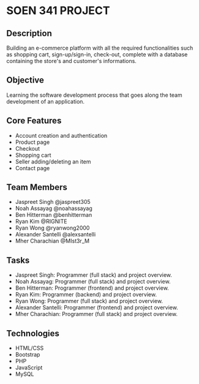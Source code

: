 # SOEN 341 PROJECT

## Description
Building an e-commerce platform with all the required functionalities such as shopping cart, sign-up/sign-in, check-out, complete with a database containing the store's and customer's informations.

## Objective

Learning the software development process that goes along the team development of an application.

## Core Features

- Account creation and authentication 
- Product page
- Checkout 
- Shopping cart
- Seller adding/deleting an item
- Contact page

## Team Members

- Jaspreet Singh @jaspreet305
- Noah Assayag @noahassayag
- Ben Hitterman @benhitterman
- Ryan Kim @RIGNITE
- Ryan Wong @ryanwong2000
- Alexander Santelli @alexsantelli
- Mher Charachian @MIst3r_M

## Tasks 

- Jaspreet Singh: Programmer (full stack) and project overview.
- Noah Assayag: Programmer (full stack) and project overview.
- Ben Hitterman: Programmer (frontend) and project overview.
- Ryan Kim: Programmer (backend) and project overview.
- Ryan Wong: Programmer (full stack) and project overview.
- Alexander Santelli: Programmer (frontend) and project overview.
- Mher Charachian: Programmer (full stack) and project overview.

## Technologies

- HTML/CSS
- Bootstrap
- PHP
- JavaScript
- MySQL



